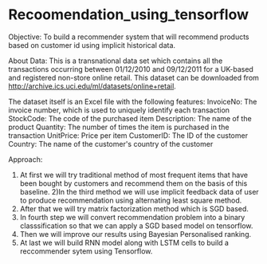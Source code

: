 # Recoomendation_using_tensorflow
Objective:
 To build a recommender system that will recommend products based on customer id using implicit historical data. 

 About Data:
 This is a transnational data set which contains all the transactions occurring between 01/12/2010 and 09/12/2011 for a UK-based and registered non-store online retail.
 This dataset can be downloaded from http://archive.ics.uci.edu/ml/datasets/online+retail.

 The dataset itself is an Excel file with the following features:
 InvoiceNo: The invoice number, which is used to uniquely identify each transaction
 StockCode: The code of the purchased item
 Description: The name of the product
 Quantity: The number of times the item is purchased in the transaction
 UnitPrice: Price per item
 CustomerID: The ID of the customer
 Country: The name of the customer's country of the customer


 Approach:
  1) At first we will try traditional method of most frequent items that have been bought by customers and recommend them on the basis of this baseline.
  2)In the third method we will use implicit feedback data of user to produce recommendation using alternating least square method.
  3) After that we will try  matrix factorization method which is SGD based.
  4) In fourth step we will convert recommendation problem into a binary classsification so that we can apply a SGD based model on tensorflow.
  5) Then we will improve our results using Bayesian Personalised ranking.
  6) At last we will build RNN model along with LSTM cells to build a reccommender sytem using Tensorflow.
